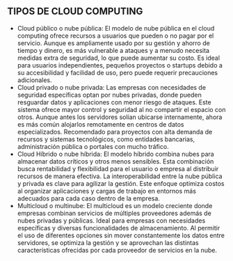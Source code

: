 ## TIPOS DE CLOUD COMPUTING
- Cloud público o nube pública:
  El modelo de nube pública en el cloud computing ofrece recursos a usuarios que pueden o no pagar por el servicio. Aunque es ampliamente usado por su gestión y ahorro de tiempo y dinero, es más vulnerable a ataques y a menudo necesita medidas extra de seguridad, lo que puede aumentar su costo. Es ideal para usuarios independientes, pequeños proyectos o startups debido a su accesibilidad y facilidad de uso, pero puede requerir precauciones adicionales.
- Cloud privado o nube privada:
  Las empresas con necesidades de seguridad específicas optan por nubes privadas, donde pueden resguardar datos y aplicaciones con menor riesgo de ataques. Este sistema ofrece mayor control y seguridad al no compartir el espacio con otros. Aunque antes los servidores solían ubicarse internamente, ahora es más común alojarlos remotamente en centros de datos especializados. Recomendado para proyectos con alta demanda de recursos y sistemas tecnológicos, como entidades bancarias, administración pública o portales con mucho tráfico.
- Cloud Híbrido o nube híbrida:
  El modelo híbrido combina nubes para almacenar datos críticos y otros menos sensibles. Esta combinación busca rentabilidad y flexibilidad para el usuario o empresa al distribuir recursos de manera efectiva. La interoperabilidad entre la nube pública y privada es clave para agilizar la gestión. Este enfoque optimiza costos al organizar aplicaciones y cargas de trabajo en entornos más adecuados para cada caso dentro de la empresa.
- Multicloud o multinube:
  El multicloud es un modelo creciente donde empresas combinan servicios de múltiples proveedores además de nubes privadas y públicas. Ideal para empresas con necesidades específicas y diversas funcionalidades de almacenamiento. Al permitir el uso de diferentes opciones sin mover constantemente los datos entre servidores, se optimiza la gestión y se aprovechan las distintas características ofrecidas por cada proveedor de servicios en la nube.
  

